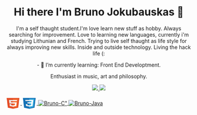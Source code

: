 <h1 align="center"> Hi there  I'm Bruno Jokubauskas 👋 </h1>
<div align="center">
  <p>
    I'm a self thaught student.I'm love learn new stuff as hobby. Always searching  for improvement. Love to learning new languages, currently i'm studying Lithunian and French. Trying to live self thaught as life style for always improving new skills. Inside and outside  technology.  Living the hack life (: 
  </p> 

</div> 
<div align="center">
- 🌱 I’m currently learning: Front End Developtment. 
</div>
<div align="center">
  <p> Enthusiast in music, art and philosophy. 
</ul>  
</div>
<div align="center">
  <a href="https://github.com/brunojokubauskas">
  <img height="180em" src="https://github-readme-stats.vercel.app/api?username=brunojokubauskas&show_icons=true&theme=dracula&include_all_commits=true&count_private=true"/>
  <img height="180em" src="https://github-readme-stats.vercel.app/api/top-langs/?username=brunojokubauskas&layout=compact&langs_count=7&theme=dracula"/>
</div> 

<div style="display: inline_block"><br>
  <img align="center" alt="Bruno-HTML" height="30" width="40" src="https://raw.githubusercontent.com/devicons/devicon/master/icons/html5/html5-original.svg">
  <img align="center" alt="Bruno-CSS" height="30" width="40" src="https://raw.githubusercontent.com/devicons/devicon/master/icons/css3/css3-original.svg">
  <img align="center" alt=Bruno-C" height="30" width="40" src="https://cdn.jsdelivr.net/gh/devicons/devicon/icons/c/c-original.svg" /> 
  <img align="center" alt="Bruno-Java" height="30" width="40" src="https://cdn.jsdelivr.net/gh/devicons/devicon/icons/java/java-original.svg" />
</div>
<!--
**brunojokubauskas/brunojokubauskas** is a ✨ _special_ ✨ repository because its `README.md` (this file) appears on your GitHub profile.
-->
